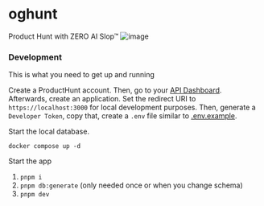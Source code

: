 # oghunt

Product Hunt with ZERO AI Slop™
![image](https://github.com/user-attachments/assets/733569f6-ca25-4f91-bda4-472f1c833646)

### Development

This is what you need to get up and running

Create a ProductHunt account. Then, go to your [API Dashboard](https://www.producthunt.com/v2/oauth/applications). Afterwards, create an application. Set the redirect URI to `https://localhost:3000` for local development purposes. Then, generate a `Developer Token`, copy that, create a `.env` file similar to [.env.example](/.env.example).

Start the local database.

```
docker compose up -d

```

Start the app

1. `pnpm i`
2. `pnpm db:generate` (only needed once or when you change schema)
3. `pnpm dev`
